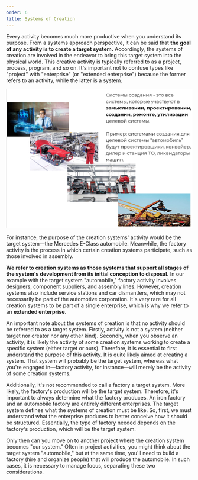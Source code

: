 ```yaml
---
order: 6
title: Systems of Creation
---
```


Every activity becomes much more productive when you understand its purpose. From a systems approach perspective, it can be said that **the goal of any activity is to create a target system.** Accordingly, the systems of creation are involved in the endeavor to bring this target system into the physical world. This creative activity is typically referred to as a project, process, program, and so on. It's important not to confuse types like "project" with "enterprise" (or "extended enterprise") because the former refers to an activity, while the latter is a system.

![](./systems-creation-11.png)

For instance, the purpose of the creation systems' activity would be the target system—the Mercedes E-Class automobile. Meanwhile, the factory activity is the process in which certain creation systems participate, such as those involved in assembly.

**We refer to creation systems as** **those systems that support all stages of the system's development from its initial conception to disposal.** In our example with the target system "automobile," factory activity involves designers, component suppliers, and assembly lines. However, creation systems also include service stations and car dismantlers, which may not necessarily be part of the automotive corporation. It's very rare for all creation systems to be part of a single enterprise, which is why we refer to an **extended enterprise.**

An important note about the systems of creation is that no activity should be referred to as a target system. Firstly, activity is not a system (neither target nor creator nor any other kind). Secondly, when you observe an activity, it is likely the activity of some creation systems working to create a specific system (either target or ours). Therefore, it is essential to first understand the purpose of this activity. It is quite likely aimed at creating a system. That system will probably be the target system, whereas what you're engaged in—factory activity, for instance—will merely be the activity of some creation systems.

Additionally, it's not recommended to call a factory a target system. More likely, the factory's production will be the target system. Therefore, it's important to always determine what the factory produces. An iron factory and an automobile factory are entirely different enterprises. The target system defines what the systems of creation must be like. So, first, we must understand what the enterprise produces to better conceive how it should be structured. Essentially, the type of factory needed depends on the factory's production, which will be the target system.

Only then can you move on to another project where the creation system becomes "our system." Often in project activities, you might think about the target system "automobile," but at the same time, you'll need to build a factory (hire and organize people) that will produce the automobile. In such cases, it is necessary to manage focus, separating these two considerations.